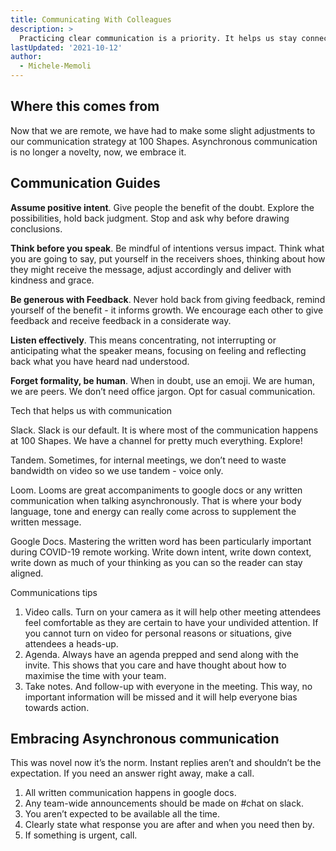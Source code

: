 ```yaml
---
title: Communicating With Colleagues
description: >
  Practicing clear communication is a priority. It helps us stay connected and aligned as a team. Here's our tips and tricks for communicating with team members.
lastUpdated: '2021-10-12'
author:
  - Michele-Memoli
---
```


## Where this comes from

Now that we are remote, we have had to make some slight adjustments to our communication strategy at 100 Shapes. Asynchronous communication is no longer a novelty, now, we embrace it.

## Communication Guides

**Assume positive intent**. Give people the benefit of the doubt. Explore the possibilities, hold back judgment. Stop and ask why before drawing conclusions.

**Think before you speak**. Be mindful of intentions versus impact. Think what you are going to say, put yourself in the receivers shoes, thinking about how they might receive the message, adjust accordingly and deliver with kindness and grace.

**Be generous with Feedback**. Never hold back from giving feedback, remind yourself of the benefit - it informs growth. We encourage each other to give feedback and receive feedback in a considerate way.

**Listen effectively**. This means concentrating, not interrupting or anticipating what the speaker means, focusing on feeling and reflecting back what you have heard nad understood.

**Forget formality, be human**. When in doubt, use an emoji. We are human, we are peers. We don’t need office jargon. Opt for casual communication.

Tech that helps us with communication

Slack. Slack is our default. It is where most of the communication happens at 100 Shapes. We have a channel for pretty much everything. Explore!

Tandem. Sometimes, for internal meetings, we don’t need to waste bandwidth on video so we use tandem - voice only.

Loom. Looms are great accompaniments to google docs or any written communication when talking asynchronously. That is where your body language, tone and energy can really come across to supplement the written message.

Google Docs. Mastering the written word has been particularly important during COVID-19 remote working. Write down intent, write down context, write down as much of your thinking as you can so the reader can stay aligned.

Communications tips

1.  Video calls. Turn on your camera as it will help other meeting attendees feel comfortable as they are certain to have your undivided attention. If you cannot turn on video for personal reasons or situations, give attendees a heads-up.
2.  Agenda. Always have an agenda prepped and send along with the invite. This shows that you care and have thought about how to maximise the time with your team.
3.  Take notes. And follow-up with everyone in the meeting. This way, no important information will be missed and it will help everyone bias towards action.

## Embracing Asynchronous communication

This was novel now it’s the norm. Instant replies aren’t and shouldn’t be the expectation. If you need an answer right away, make a call.

1.  All written communication happens in google docs.
2.  Any team-wide announcements should be made on #chat on slack.
3.  You aren’t expected to be available all the time.
4.  Clearly state what response you are after and when you need then by.
5.  If something is urgent, call.
